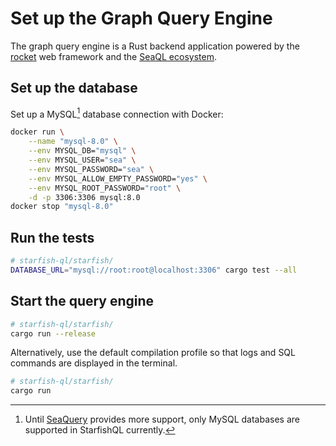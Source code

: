 # Set up the Graph Query Engine

The graph query engine is a Rust backend application powered by the [rocket](https://crates.io/crates/rocket) web framework and the [SeaQL ecosystem](https://www.sea-ql.org/SeaORM/).

## Set up the database

Set up a MySQL[^1] database connection with Docker:

```sh
docker run \
    --name "mysql-8.0" \
    --env MYSQL_DB="mysql" \
    --env MYSQL_USER="sea" \
    --env MYSQL_PASSWORD="sea" \
    --env MYSQL_ALLOW_EMPTY_PASSWORD="yes" \
    --env MYSQL_ROOT_PASSWORD="root" \
    -d -p 3306:3306 mysql:8.0
docker stop "mysql-8.0"
```

## Run the tests

```sh
# starfish-ql/starfish/
DATABASE_URL="mysql://root:root@localhost:3306" cargo test --all
```

## Start the query engine

```sh
# starfish-ql/starfish/
cargo run --release
```

Alternatively, use the default compilation profile so that logs and SQL commands are displayed in the terminal.

```sh
# starfish-ql/starfish/
cargo run
```

[^1]: Until [SeaQuery](https://crates.io/crates/sea-query) provides more support, only MySQL databases are supported in StarfishQL currently.
